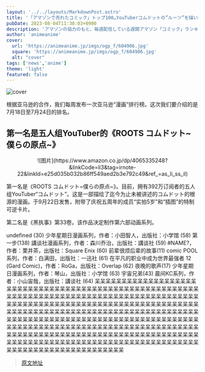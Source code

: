 ```yaml
---
layout: '../../layouts/MarkdownPost.astro'
title: '「アマゾンで売れたコミック」トップ100…YouTuberコムドットの”ルーツ”を描いた漫画が1位！ 【7月4週】'
pubDate: 2023-08-04T11:30:03+0900
description: 'アマゾンの協力のもと、毎週配信している週間アマゾン「コミック」ランキング。今回お届けするのは、7月18日～7月24日のランキングだ。'
author: 'animeanime'
cover:
  url: 'https://animeanime.jp/imgs/ogp_f/604906.jpg'
  square: 'https://animeanime.jp/imgs/ogp_f/604906.jpg'
  alt: "cover"
tags: ['news','anime']
theme: 'light'
featured: false
---
```

![cover](https://animeanime.jp/imgs/ogp_f/604906.jpg)

<p>根据亚马逊的合作，我们每周发布一次亚马逊“漫画”排行榜。这次我们要介绍的是7月18日至7月24日的排名。</p><h2>第一名是五人组YouTuber的《ROOTS コムドット~僕らの原点~》</h2><center>![图片](https://www.amazon.co.jp/dp/4065335248?&linkCode=li3&tag=irnote-22&linkId=e25d035b032b86ff549aed2b3e792c49&ref_=as_li_ss_il)</center><p>第一名是《ROOTS コムドット~僕らの原点~》。目前，拥有392万订阅者的五人组YouTuber“コムドット”。这是一部描绘了迄今为止未被讲述的コムドット的根源的漫画。于9月22日发售，附带了庆祝五周年的成员“实拍5岁”和“插图”的特制可逆卡片。</p><p>第二名是《黑执事》第33卷。该作品决定制作第六部动画系列。</p>
undefined
(30) 少年星期日漫画系列，作者：小田智人，出版社：小学馆
(58) 第一步(138) 講谈社漫画系列，作者：森川乔治，出版社：講谈社
(59) #NAME?，作者：栗井茶，出版社：Square Enix
(60) 前辈很烦后辈的故事(11) comic POOL系列，作者：白满田，出版社：一迅社
(61) 在平凡的职业中成为世界最强者 12 (Gard Comic)，作者：RoGa，出版社：Overlap
(62) 夜晚的歌声(17) 少年星期日漫画系列，作者：琴山，出版社：小学馆
(63) 宇宙兄弟(43) 晨间KC系列，作者：小山宙哉，出版社：講谈社
(64) 呆呆呆呆呆呆呆呆呆呆呆呆呆呆呆呆呆呆呆呆呆呆呆呆呆呆呆呆呆呆呆呆呆呆呆呆呆呆呆呆呆呆呆呆呆呆呆呆呆呆呆呆呆呆呆呆呆呆呆呆呆呆呆呆呆呆呆呆呆呆呆呆呆呆呆呆呆呆呆呆呆呆呆呆呆呆呆呆呆呆呆呆呆呆呆呆呆呆呆呆呆呆呆呆呆呆呆呆呆呆呆呆呆呆呆呆呆呆呆呆呆呆呆呆呆呆呆呆呆呆呆呆呆呆呆呆呆呆呆呆呆呆呆呆呆呆呆呆呆呆呆呆呆呆呆呆呆呆呆呆呆呆呆呆呆呆呆呆呆呆呆呆呆呆呆呆呆呆呆呆呆呆呆呆呆呆呆呆呆呆呆呆呆呆呆呆呆呆呆呆呆呆呆呆呆呆呆呆呆呆呆呆呆呆呆呆呆呆呆呆呆呆呆呆呆呆呆呆呆呆呆呆呆呆呆呆呆呆呆呆呆呆呆呆呆呆呆呆呆呆呆呆呆呆呆呆呆呆呆呆呆呆呆呆呆呆呆呆呆呆呆呆呆呆呆呆呆呆呆呆呆呆呆呆呆呆呆呆呆呆呆呆呆呆呆呆呆呆呆呆呆呆呆呆呆呆呆呆呆呆呆呆呆呆呆呆呆呆呆呆呆呆呆呆呆呆呆呆呆

>[原文地址](https://animeanime.jp/article/2023/08/04/79071.html)  